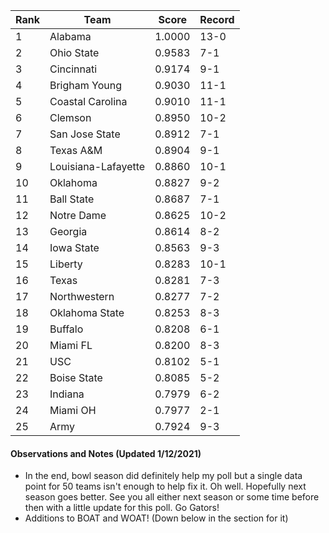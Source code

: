 Rank| Team | Score | Record
---|---|---|---
1 | Alabama | 1.0000 | 13-0
2 | Ohio State | 0.9583 | 7-1
3 | Cincinnati | 0.9174 | 9-1
4 | Brigham Young | 0.9030 | 11-1
5 | Coastal Carolina | 0.9010 | 11-1
6 | Clemson | 0.8950 | 10-2
7 | San Jose State | 0.8912 | 7-1
8 | Texas A&M | 0.8904 | 9-1
9 | Louisiana-Lafayette | 0.8860 | 10-1
10 | Oklahoma | 0.8827 | 9-2
11 | Ball State | 0.8687 | 7-1
12 | Notre Dame | 0.8625 | 10-2
13 | Georgia | 0.8614 | 8-2
14 | Iowa State | 0.8563 | 9-3
15 | Liberty | 0.8283 | 10-1
16 | Texas | 0.8281 | 7-3
17 | Northwestern | 0.8277 | 7-2
18 | Oklahoma State | 0.8253 | 8-3
19 | Buffalo | 0.8208 | 6-1
20 | Miami FL | 0.8200 | 8-3
21 | USC | 0.8102 | 5-1
22 | Boise State | 0.8085 | 5-2
23 | Indiana | 0.7979 | 6-2
24 | Miami OH | 0.7977 | 2-1
25 | Army | 0.7924 | 9-3

#### Observations and Notes (Updated 1/12/2021)

* In the end, bowl season did definitely help my poll but a single data point for 50 teams isn't enough to help fix it.  Oh well.  Hopefully next season goes better.  See you all either next season or some time before then with a little update for this poll.  Go Gators!
* Additions to BOAT and WOAT!  (Down below in the section for it)